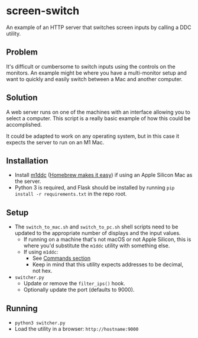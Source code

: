 # screen-switch
An example of an HTTP server that switches screen inputs by calling a DDC utility.



## Problem

It's difficult or cumbersome to switch inputs using the controls on the monitors. An example might be where you have a multi-monitor setup and want to quickly and easily switch between a Mac and another computer.

## Solution

A web server runs on one of the machines with an interface allowing you to select a computer. This script is a really basic example of how this could be accomplished.

It could be adapted to work on any operating system, but in this case it expects the server to run on an M1 Mac.

## Installation
- Install [m1ddc](https://github.com/waydabber/m1ddc) ([Homebrew makes it easy](https://formulae.brew.sh/formula/m1ddc)) if using an Apple Silicon Mac as the server.
- Python 3 is required, and Flask should be installed by running `pip install -r requirements.txt` in the repo root.

## Setup
- The `switch_to_mac.sh` and `switch_to_pc.sh` shell scripts need to be updated to the appropriate number of displays and the input values.
  - If running on a machine that's not macOS or not Apple Silicon, this is where you'd substitute the `m1ddc` utility with something else.
  - If using `m1ddc`:
    - See [Commands section](https://github.com/waydabber/m1ddc#commands)
    - Keep in mind that this utility expects addresses to be decimal, not hex.
- `switcher.py`
  - Update or remove the `filter_ips()` hook.
  - Optionally update the port (defaults to 9000).

## Running
- `python3 switcher.py`
- Load the utility in a browser: `http://hostname:9000`
